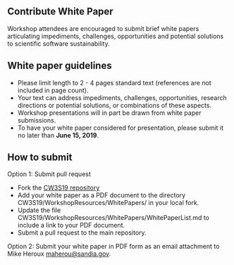 ## Contribute White Paper

Workshop attendees are encouraged to submit brief white papers articulating impediments, challenges, opportunities and potential solutions to scientific software sustainability.

## White paper guidelines
- Please limit length to 2 - 4 pages standard text (references are not included in page count).
- Your text can address impediments, challenges, opportunities, research directions or potential solutions, or combinations of these aspects.
- Workshop presentations will in part be drawn from white paper submissions.
- To have your white paper considered for presentation, please submit it no later than **June 15, 2019**.

## How to submit
Option 1: Submit pull request
- Fork the [CW3S19 repository](https://github.com/Collegeville/CW3S19)
- Add your white paper as a PDF document to the directory CW3S19/WorkshopResources/WhitePapers/ in your local fork.
- Update the file CW3S19/WorkshopResources/WhitePapers/WhitePaperList.md to include a link to your PDF document.
- Submit a pull request to the main repository.

Option 2: Submit your white paper in PDF form as an email attachment to Mike Heroux <maherou@sandia.gov>.
